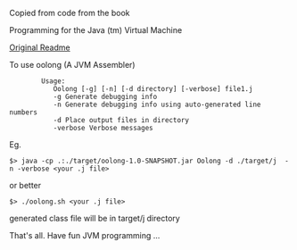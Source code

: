 Copied from code from the book

Programming for the Java (tm) Virtual Machine

[Original Readme](original_readme.md)


To use oolong (A JVM Assembler)
```
        Usage:
           Oolong [-g] [-n] [-d directory] [-verbose] file1.j
           -g Generate debugging info
           -n Generate debugging info using auto-generated line numbers
           -d Place output files in directory
           -verbose Verbose messages
```

Eg.

```
$> java -cp .:./target/oolong-1.0-SNAPSHOT.jar Oolong -d ./target/j  -n -verbose <your .j file>
```

or better

```
$> ./oolong.sh <your .j file>
```

generated class file will be in target/j directory

That's all. Have fun JVM programming ...

